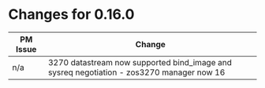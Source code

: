 # Changes for 0.16.0

| PM Issue      | Change        |
| ------------- | ------------- |
| n/a | 3270 datastream now supported bind_image and sysreq negotiation - zos3270 manager now 16 |
